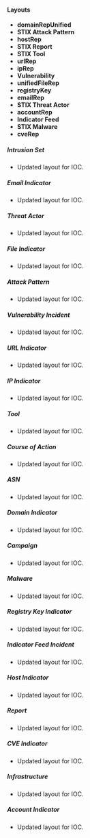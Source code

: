 
#### Layouts
- **domainRepUnified**
- **STIX Attack Pattern**
- **hostRep**
- **STIX Report**
- **STIX Tool**
- **urlRep**
- **ipRep**
- **Vulnerability**
- **unifiedFileRep**
- **registryKey**
- **emailRep**
- **STIX Threat Actor**
- **accountRep**
- **Indicator Feed**
- **STIX Malware**
- **cveRep**

##### Intrusion Set
- Updated layout for IOC.

##### Email Indicator
- Updated layout for IOC.

##### Threat Actor
- Updated layout for IOC.

##### File Indicator
- Updated layout for IOC.

##### Attack Pattern
- Updated layout for IOC.

##### Vulnerability Incident
- Updated layout for IOC.

##### URL Indicator
- Updated layout for IOC.

##### IP Indicator
- Updated layout for IOC.

##### Tool
- Updated layout for IOC.

##### Course of Action
- Updated layout for IOC.

##### ASN
- Updated layout for IOC.

##### Domain Indicator
- Updated layout for IOC.

##### Campaign
- Updated layout for IOC.

##### Malware
- Updated layout for IOC.

##### Registry Key Indicator
- Updated layout for IOC.

##### Indicator Feed Incident
- Updated layout for IOC.

##### Host Indicator
- Updated layout for IOC.

##### Report
- Updated layout for IOC.

##### CVE Indicator
- Updated layout for IOC.

##### Infrastructure
- Updated layout for IOC.

##### Account Indicator
- Updated layout for IOC.
